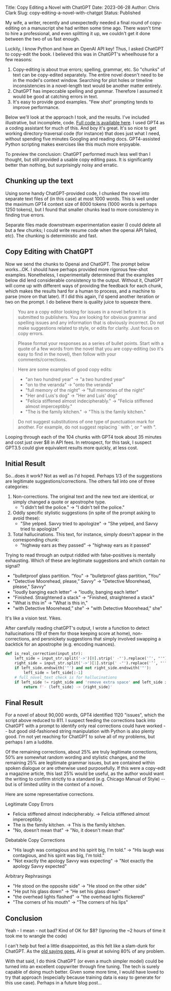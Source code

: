 Title: Copy Editing a Novel with ChatGPT
Date: 2023-06-28
Author: Chris Clark
Slug: copy-editing-a-novel-with-chatgpt
Status: Published

My wife, a writer, recently and unexpectedly needed a final round of copy-editing on a manuscript she had written some time ago. There wasn't time to hire a professional, and even splitting it up, we couldn't get it done between the two of us fast enough.

Luckily, I know Python and have an OpenAI API key! Thus, I asked ChatGPT to copy-edit the book. I believed this was in ChatGPT's wheelhouse for a few reasons:

1. Copy-editing is about true errors; spelling, grammar, etc. So "chunks" of text can be copy-edited separately. The entire novel doesn't need to be in the model's context window. Searching for plot holes or timeline inconsistencies in a novel-length text would be another matter entirely.
2. ChatGPT has impeccable spelling and grammar. Therefore I assumed it would be good at catching errors in text.
3. It's easy to provide good examples. "Few shot" prompting tends to improve performance.

Below we'll look at the approach I took, and the results. I've included illustrative, but incomplete, code. [Full code is available here](https://gist.github.com/chrisclark/612ab8fa9c4c6dd5a85c1529162e0efd). I used GPT4 as a coding assistant for much of this. And boy it's great. It's so nice to get working directory-traversal code (for instance) that does just what I need, without spending five minutes Googling and reading docs. GPT4-assisted Python scripting makes exercises like this much more enjoyable.

To preview the conclusion: ChatGPT performed much less well than I thought, but still provided a usable copy editing pass. It is significantly better than nothing, but surprisingly noisy and erratic.

## Chunking up the text

Using some handy ChatGPT-provided code, I chunked the novel into separate text files of (in this case) at most 1000 words. This is well under the maximum GPT4 context size of 8000 tokens (1000 words is perhaps 1250 tokens), but I found that smaller chunks lead to more consistency in finding true errors.

Separate files made downstream experimentation easier (I could delete all but a few chunks; I could write resume code when the openai API failed, etc). The chunking is deterministic and fast.

## Copy Editing with ChatGPT

Now we send the chunks to Openai and ChatGPT. The prompt below works...OK. I should have perhaps provided more rigorous few-shot examples. Nonetheless, I experimentally determined that the examples below did lend considerable consistency to the output. Without it, ChatGPT will come up with different ways of providing the feedback for each chunk, which makes the results hard for a human to process, and a machine to parse (more on that later). If I did this again, I'd spend another iteration or two on the prompt. I do believe there is quality juice to squeeze there.

> You are a copy editor looking for issues in a novel before it is submitted to publishers. You are looking for obvious grammar and spelling issues and any information that is obviously incorrect. Do not make suggestions related to style, or edits for clarity. Just focus on copy errors.

> Please format your responses as a series of bullet points. Start with a quote of a few words from the novel that you are copy-editing (so it's easy to find in the novel), then follow with your comments/corrections.

> Here are some examples of good copy edits:

> * "an two hundred year" -> "a two hundred year"
> * "on to the veranda" -> "onto the veranda"
> * "full memory of the night" -> "full memories of the night"
> * "Her and Luis's dog" -> "Her and Luis' dog"
> * "Felicia stiffened almost indecipherably." -> "Felicia stiffened almost imperceptibly."
> * "The is the family kitchen." -> "This is the family kitchen."

> Do not suggest substitutions of one type of punctuation mark for another. For example, do not suggest replacing ` with ', or “ with ".

Looping through each of the 104 chunks with GPT4 took about 35 minutes and cost just over $8 in API fees. In retrospect, for this task, I suspect GPT3.5 could give equivalent results more quickly, at less cost.

## Initial Result

So...does it work? Not as well as I'd hoped. Perhaps 1/3 of the suggestions are legitimate suggestions/corrections. The others fall into one of three categories:

1. Non-corrections. The original text and the new text are identical, or simply changed a quote or apostrophe type.
    - "I didn’t tell the police." -> "I didn't tell the police."
2. Oddly specific stylistic suggestions (in spite of the prompt asking to avoid these):
    - "She yelped. Savvy tried to apologize" -> "She yelped, and Savvy tried to apologize"
3. Total hallucinations. This text, for instance, simply doesn't appear in the corresponding chunk:
    - "highway ears as they passed" -> "highway ears as it passed"

Trying to read through an output riddled with false-positives is mentally exhausting. Which of these are legitimate suggestions and which contain no signal?

- "bulletproof glass partition. “You" -> "bulletproof glass partition, "You"
- "Detective Moorehead, please,” Savvy" -> "Detective Moorehead, please," Savvy"
- "loudly banging each letter" -> "loudly, banging each letter"
- "Finished. Straightened a stack" -> "Finished, straightened a stack"
- "What is this in" -> "What is this in,"
- "with Detective Moorehead,” she" -> "with Detective Moorehead," she"

It's like a vision test. Yikes.

After carefully reading chatGPT's output, I wrote a function to detect hallucinations (19 of them for those keeping score at home), non-corrections, and persnickety suggestions that simply involved swapping a backtick for an apostrophe (e.g. encoding nuances).

```py
def is_real_correction(input_str):
    left_side = input_str.split('->')[0].strip(' -"').replace('’', "'").replace('“', '"').replace('”', '"')
    right_side = input_str.split('->')[1].strip(' -"').replace('’', "'").replace('“', '"').replace('”', '"')
    if left_side.endswith('"') and not right_side.endswith('"'):
        left_side = left_side[:-1]
    # full_novel_text check is for hallucinations
    if left_side != right_side and 'remove extra space' and left_side in full_novel_text:
        return f'- {left_side} -> {right_side}'
```


## Final Result

For a novel of about 90,000 words, GPT4 identified 1120 "issues", which the script above reduced to 811. I suspect feeding the corrections back into ChatGPT with a prompt to identify only real corrections could have worked -- but good old-fashioned string manipulation with Python is also plenty good. I'm not yet reaching for ChatGPT to solve all of my problems, but perhaps I am a luddite.

Of the remaining corrections, about 25% are truly legitimate corrections, 50% are somewhat random wording and stylistic changes, and the remaining 25% are legitimate grammar issues, but are contained within spoken dialogue or are otherwise used purposefully. If this were a copy-edit a magazine article, this last 25% would be useful, as the author would want the writing to confirm strictly to a standard (e.g. Chicago Manual of Style) -- but is of limited utility in the context of a novel.

Here are some representative corrections.

Legitimate Copy Errors

- Felicia stiffened almost indecipherably. -> Felicia stiffened almost imperceptibly.
- The is the family kitchen. -> This is the family kitchen.
- "No, doesn’t mean that" -> "No, it doesn't mean that"

Debatable Copy Corrections

- "His laugh was contagious and his spirit big, I'm told.” -> "His laugh was contagious, and his spirit was big, I'm told.”
- "Not exactly the apology Savvy was expecting" -> "Not exactly the apology Savvy expected"

Arbitrary Rephrasings

- "He stood on the opposite side" -> "He stood on the other side"
- "He put his glass down" -> "He set his glass down"
- "the overhead lights flashed" -> "the overhead lights flickered"
- "The corners of his mouth" -> "The corners of his lips"


## Conclusion

Yeah - I mean - not bad? Kind of OK for $8? (Ignoring the ~2 hours of time it took me to wrangle the code)

I can't help but feel a little disappointed, as this felt like a slam-dunk for ChatGPT. As the [old saying goes](https://cdixon.org/2009/08/20/machine-learning-is-really-good-at-partially-solving-just-about-any-problem), AI is great at solving 80% of any problem.

With that said, I do think ChatGPT (or even a much simpler model) could be turned into an excellent copywriter through fine tuning. The tech is surely capable of doing much better. Given some more time, I would have loved to try that approach (especially because training data is easy to generate for this use case). Perhaps in a future blog post...
